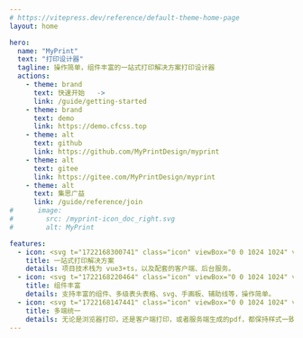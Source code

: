 ```yaml
---
# https://vitepress.dev/reference/default-theme-home-page
layout: home

hero:
  name: "MyPrint"
  text: "打印设计器"
  tagline: 操作简单，组件丰富的一站式打印解决方案打印设计器
  actions:
    - theme: brand
      text: 快速开始   ->
      link: /guide/getting-started
    - theme: brand
      text: demo
      link: https://demo.cfcss.top
    - theme: alt
      text: github
      link: https://github.com/MyPrintDesign/myprint
    - theme: alt
      text: gitee
      link: https://gitee.com/MyPrintDesign/myprint
    - theme: alt
      text: 集思广益
      link: /guide/reference/join
#      image:
#        src: /myprint-icon_doc_right.svg
#        alt: MyPrint

features:
  - icon: <svg t="1722168300741" class="icon" viewBox="0 0 1024 1024" version="1.1" xmlns="http://www.w3.org/2000/svg" p-id="10421" width="100" height="100"><path d="M510.76267 51.202635c7.679979 0 15.359958 2.047994 22.037274 5.631984l361.300354 208.895435a44.522546 44.522546 0 0 1 22.015941 37.887897v416.766871c0 15.359958-8.191978 30.207918-22.015941 37.887898l-361.300354 208.895434a46.975873 46.975873 0 0 1-22.037274 5.631985c-7.679979 0-15.359958-2.047994-22.037274-5.631985L127.425042 758.27272a44.522546 44.522546 0 0 1-22.037274-37.887898V303.617951c0-15.359958 8.213311-30.207918 22.037274-37.887897L488.74673 56.834619a46.975873 46.975873 0 0 1 22.037273-5.631984m0-51.199862c-16.405289 0-32.810578 4.095989-47.658537 12.799966L101.803778 221.186174a96.149073 96.149073 0 0 0-47.658538 81.919778v416.766872c0 33.791908 17.919951 65.023824 47.658538 81.919778l361.300354 208.895434c14.84796 8.191978 31.253249 12.799965 47.658538 12.799965 16.405289 0 32.789245-4.095989 47.658538-12.799965l361.300354-208.895434a96.149073 96.149073 0 0 0 47.658538-81.919778V303.617951c0-33.791908-17.941285-65.023824-47.658538-81.919778L557.909209 12.802739a90.687754 90.687754 0 0 0-47.146539-12.799966z" fill="#646cff" p-id="10422"></path><path d="M771.625964 669.184961a26.538595 26.538595 0 0 1-35.88257 9.727974l-225.492723-130.047648-225.492722 130.047648c-12.3093 7.167981-28.693256 2.559993-35.370571-9.727974a25.557264 25.557264 0 0 1 9.749307-35.327904l226.004721-130.559647V243.714113a26.239929 26.239929 0 0 1 26.133263-26.111929 26.239929 26.239929 0 0 1 26.133262 26.111929v259.583297l224.980724 130.047648c11.775968 7.167981 16.405289 23.039938 9.215975 35.839903z" fill="#646cff" p-id="10423"></path></svg>
    title: 一站式打印解决方案
    details: 项目技术栈为 vue3+ts，以及配套的客户端、后台服务。
  - icon: <svg t="1722168220464" class="icon" viewBox="0 0 1024 1024" version="1.1" xmlns="http://www.w3.org/2000/svg" p-id="9211" xmlns:xlink="http://www.w3.org/1999/xlink" width="100" height="100"><path d="M512 0l443.402449 256v512L512 1024 68.597551 768v-512z" fill="#FFFEFE" p-id="9212"></path><path d="M512 0l443.402449 256v512L512 1024 68.597551 768v-512L512 0z m0 12.068571L79.036082 262.029061v499.931429L512 1011.92098l432.953469-249.96049V262.029061L512 12.068571z" fill="#2F54EB" p-id="9213"></path><path d="M513.462857 45.212735V94.040816L150.047347 303.020408v417.959184l-42.579592 31.346939V278.642939z" fill="#B5CBF9" p-id="9214"></path><path d="M512 94.040816l361.963102 208.979592v417.959184L512 929.959184 150.036898 720.979592V303.020408L512 94.040816z m0 12.068572L160.475429 309.049469v405.890613L512 917.880163l351.514122-202.940081V309.049469L512 106.109388z" fill="#C6D6FF" p-id="9215"></path><path d="M412.734694 504.905143V710.530612H313.469388V504.905143h99.265306z m297.795918 0V710.530612H426.913959V504.905143H710.530612zM710.530612 313.469388v170.172081H540.358531V313.469388H710.530612zM525.855347 433.507265v46.174041H313.469388v-46.174041h212.385959z m0-64.637387v46.17404H313.469388v-46.17404h212.385959zM526.179265 313.469388v42.537796H313.469388V313.469388h212.709877z" fill="#2F54EB" p-id="9216"></path></svg>
    title: 组件丰富
    details: 支持丰富的组件、多级表头表格、svg、手画板、辅助线等，操作简单。
  - icon: <svg t="1722168147441" class="icon" viewBox="0 0 1024 1024" version="1.1" xmlns="http://www.w3.org/2000/svg" p-id="2072" xmlns:xlink="http://www.w3.org/1999/xlink" width="100" height="100"><path d="M511.998969 511.998969m-511.998969 0a511.998969 511.998969 0 1 0 1023.997938 0 511.998969 511.998969 0 1 0-1023.997938 0Z" fill="#FDBF5E" p-id="2073"></path><path d="M1007.99913 392.000693H369.599887c0 49.598985 40.000113 91.199597 91.199597 91.199597h457.600548c49.598985-1.6005 89.599098-41.600612 89.599098-91.199597z" fill="#FFFFFF" p-id="2074"></path><path d="M916.799533 497.600661H459.198985c-59.199919 0-107.200467-48.000548-107.200467-107.200468 0-9.600935 6.399936-16.00087 16.00087-16.00087h639.999742c9.600935 0 16.00087 6.399936 16.00087 16.00087 0 59.199919-48.000548 107.200467-107.200467 107.200468z m-529.600339-89.601161c8.000435 33.600177 36.799114 59.199919 73.60029 59.19992h457.600548c35.200677 0 65.599855-25.599742 73.60029-59.19992H387.199194z" fill="#193651" p-id="2075"></path><path d="M414.399436 16.00087h548.800145v375.999823H414.399436z" fill="#F16051" p-id="2076"></path><path d="M963.199581 407.9995H414.399436c-9.600935 0-16.00087-6.399936-16.00087-16.00087V16.00087c0-9.600935 6.399936-16.00087 16.00087-16.00087h548.800145c9.600935 0 16.00087 6.399936 16.00087 16.00087v375.999823c0 7.998373-8.000435 15.998808-16.00087 15.998807z m-532.799275-31.999677h516.800467V31.999678h-516.800467v344.000145z" fill="#193651" p-id="2077"></path><path d="M480.910916 81.600725h415.999935v243.199613H480.910916z" fill="#FFFFFF" p-id="2078"></path><path d="M620.799936 244.800113l-20.800307 17.599307-20.800306-17.599307v-11.199372h41.600613z" fill="#E1E6E9" p-id="2079"></path><path d="M599.999629 183.999694m-51.199484 0a51.199484 51.199484 0 1 0 102.398969 0 51.199484 51.199484 0 1 0-102.398969 0Z" fill="#193651" p-id="2080"></path><path d="M559.999517 214.400935V190.399629s40.000113 12.799871 59.199919-22.400805c0 0 4.799436 16.00087 22.400806 19.199806v27.200242s-8.000435 31.999678-40.000113 31.999678c-1.6005 0.002062-33.600177 1.6005-41.600612-31.997615z" fill="#FDBF5E" p-id="2081"></path><path d="M688.00029 324.800338v-20.800306c0-16.00087-9.600935-30.399178-23.999243-38.399613-16.00087-6.399936-31.999678-9.600935-31.999677-9.600935l-30.399179 6.399936-30.399178-6.399936s-17.599307 3.200999-33.600177 9.600935c-14.400371 6.399936-23.999243 20.800306-23.999243 38.399613v22.400806h174.400822v-1.6005z" fill="#E1E6E9" p-id="2082"></path><path d="M579.199323 244.800113l-8.000435 11.199371 14.400371 30.401241 14.40037-24.001305zM620.799936 244.800113l9.598872 11.199371-14.398308 30.401241-16.000871-24.001305z" fill="#CFD0D1" p-id="2083"></path><path d="M587.199758 324.800338h28.800742l-11.201435-40.000112 6.399936-6.399936-11.199372-16.00087-9.598872 16.00087 6.399936 6.399936z" fill="#2EA2DB" p-id="2084"></path><path d="M708.800596 193.600628h31.999678v28.800742h-31.999678zM769.598953 193.600628h31.999677v28.800742h-31.999677z" fill="#193651" p-id="2085"></path><path d="M830.399372 193.600628h31.999677v28.800742h-31.999677zM710.399033 134.400709h150.399517v31.999678h-150.399517z" fill="#193651" p-id="2086"></path><path d="M656.000612 916.799533H16.00087c0 51.199484 41.600612 91.199597 91.199597 91.199597h457.600548c51.199484 0 91.199597-40.000113 91.199597-91.199597z" fill="#FFFFFF" p-id="2087"></path><path d="M564.798953 1024H107.200467C48.000548 1024 0 975.999452 0 916.799533c0-9.600935 6.399936-16.00087 16.00087-16.00087h639.999742c9.600935 0 16.00087 6.399936 16.00087 16.00087-0.002062 59.199919-48.00261 107.200467-107.202529 107.200467zM35.200677 932.800403c6.399936 33.600177 36.799114 59.199919 71.99979 59.199919h457.600548c35.200677 0 65.599855-25.599742 73.60029-59.199919H35.200677z" fill="#193651" p-id="2088"></path><path d="M62.400918 542.400209H611.201063v375.999823H62.400918z" fill="#2EA2DB" p-id="2089"></path><path d="M611.199001 932.800403H62.400918c-9.600935 0-16.00087-6.399936-16.00087-16.00087V542.400209c0-9.600935 6.399936-16.00087 16.00087-16.00087H611.201063c9.600935 0 16.00087 6.399936 16.000871 16.00087v375.999823c-0.002062 8.000435-8.002498 14.400371-16.002933 14.400371zM78.399726 900.800725h516.800467V558.399017H78.399726v342.401708z" fill="#193651" p-id="2090"></path><path d="M128.479273 607.775252H544.479209v243.199613H128.479273z" fill="#FFFFFF" p-id="2091"></path><path d="M268.799355 771.199452l-20.800306 17.599307-20.798243-17.599307v-11.199371h41.598549z" fill="#E1E6E9" p-id="2092"></path><path d="M247.999049 708.800596m-51.199484 0a51.199484 51.199484 0 1 0 102.398969 0 51.199484 51.199484 0 1 0-102.398969 0Z" fill="#193651" p-id="2093"></path><path d="M207.998937 740.800274V716.801031s40.000113 12.799871 59.199919-22.400805c0 0 4.799436 16.00087 22.400806 19.199806v27.200242s-8.000435 31.999678-40.000113 31.999678c-1.6005 0-33.600177 1.6005-41.600612-31.999678z" fill="#FDBF5E" p-id="2094"></path><path d="M335.99971 851.199678v-22.400806c0-16.00087-9.600935-30.399178-23.999243-38.399613-16.00087-6.399936-31.999678-9.600935-31.999677-9.600935l-30.399179 6.399936-28.800741-6.399936s-17.599307 3.200999-33.600177 9.600935c-14.400371 6.399936-23.999243 20.800306-23.999243 38.399613v22.400806h172.79826z" fill="#E1E6E9" p-id="2095"></path><path d="M227.200806 771.199452l-8.000435 11.199372 14.40037 28.800741 14.398308-22.400806zM268.799355 771.199452l9.600935 11.199372-14.400371 30.40124-16.00087-24.001305z" fill="#CFD0D1" p-id="2096"></path><path d="M235.199178 851.199678H263.999919l-11.199371-40.000113 4.799436-8.000435-9.600935-14.400371-9.598872 14.400371 6.399936 8.000435z" fill="#2EA2DB" p-id="2097"></path><path d="M356.800016 719.999968h31.999678v28.800741h-31.999678zM417.600435 719.999968h31.999678v28.800741h-31.999678zM478.400854 719.999968h31.999678v28.800741h-31.999678zM358.400516 660.800048h150.399516v31.999678H358.400516zM134.400709 415.999936l-30.399178-8.000436c3.200999-11.199372 6.399936-20.800306 9.600934-31.999677l30.399179 9.600934c-4.801499 11.199372-6.401998 20.798244-9.600935 30.399179z m19.199807-57.59942l-28.800742-12.799871c4.799436-9.600935 9.600935-20.800306 14.400371-30.399179l28.800741 14.400371-14.40037 28.798679z m28.798678-54.400484l-27.200241-17.599307c6.399936-9.600935 12.799871-19.199807 19.199806-27.200242l25.599742 19.199807c-6.397873 8.000435-11.199372 17.599307-17.599307 25.599742z m36.801177-49.601047L195.201128 233.598679c8.000435-8.000435 14.400371-16.00087 22.400806-23.999243l22.400805 22.400806c-6.401998 8.000435-12.801934 15.998808-20.802368 22.398743zM263.999919 212.800435L243.199613 188.801192c8.000435-6.399936 17.599307-14.400371 27.200242-20.800306l17.599307 25.599742L263.999919 212.800435z m49.598985-35.200677l-16.00087-27.200241c9.600935-6.399936 19.199807-11.199372 28.800741-16.000871l14.400371 28.800742c-7.998373 3.200999-17.599307 8.000435-27.200242 14.40037zM683.200854 895.999227l-12.799871-28.800742c9.600935-4.799436 19.199807-8.000435 27.200242-12.799871l16.00087 28.800741c-11.201434 4.799436-20.802369 9.600935-30.401241 12.799872z m57.59942-30.399179l-17.599307-27.200241c8.000435-4.799436 17.599307-11.199372 25.599742-17.599307l19.199807 25.599742c-8.000435 6.399936-17.60137 12.799871-27.200242 19.199806z m52.799984-41.600612l-20.800306-23.999243c8.000435-6.399936 14.400371-14.400371 22.400805-20.800306l23.999243 22.400806c-9.600935 7.998373-17.599307 15.998808-25.599742 22.398743z m46.400048-48.000548l-25.599742-20.800306 19.199807-23.999243 25.599742 17.599307c-6.399936 9.600935-12.799871 19.201869-19.199807 27.200242z m36.799114-54.398421l-27.200242-16.00087c4.799436-9.600935 9.600935-17.599307 14.400371-27.200242l28.800741 14.400371c-4.801499 9.600935-9.600935 19.199807-16.00087 28.800741z m28.800741-59.199919l-30.399178-11.199372 9.600934-28.800741 30.399179 9.600935c-1.6005 9.598872-4.801499 19.197744-9.600935 30.399178z m19.199807-64.001418l-31.999678-6.399936c1.6005-6.399936 3.200999-14.400371 3.200999-22.400805l31.999678 4.799436c-0.002062 8.002498-1.6005 16.002933-3.200999 24.001305z" fill="#193651" p-id="2098"></path></svg>
    title: 多端统一
    details: 无论是浏览器打印，还是客户端打印，或者服务端生成的pdf，都保持样式一致，布局一致。
---
```



